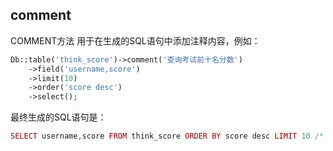 ## comment

COMMENT方法 用于在生成的SQL语句中添加注释内容，例如：

```php
Db::table('think_score')->comment('查询考试前十名分数')
    ->field('username,score')
    ->limit(10)
    ->order('score desc')
    ->select();
```

最终生成的SQL语句是：

```php
SELECT username,score FROM think_score ORDER BY score desc LIMIT 10 /* 查询考试前十名分数 */
```




